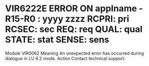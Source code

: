 # VIR6222E ERROR ON applname - R15-R0 : yyyy zzzz RCPRI: pri RCSEC: sec REQ: req QUAL: qual STATE: stat SENSE: sens
Module
    VIR0062
Meaning
    An unexpected error has occurred during dialogue in LU 6.2 mode.
Action
    Contact technical support.
